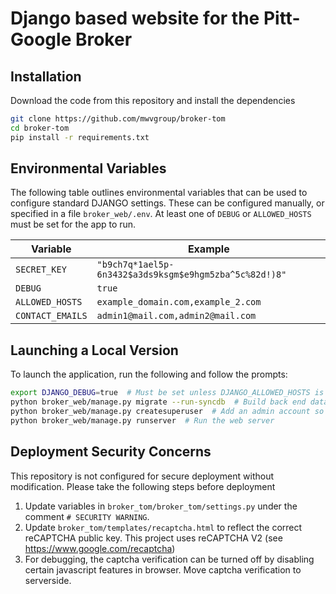 # Django based website for the Pitt-Google Broker

## Installation

Download the code from this repository and install the dependencies

```bash
git clone https://github.com/mwvgroup/broker-tom
cd broker-tom
pip install -r requirements.txt
```

## Environmental Variables

The following table outlines environmental variables that can be used to 
configure standard DJANGO settings. These can be configured manually, or
specified in a file `broker_web/.env`. At least one of `DEBUG` or 
`ALLOWED_HOSTS` must be set for the app to run.

| Variable         | Example                                                |
|------------------|--------------------------------------------------------|
| `SECRET_KEY`     | `"b9ch7q*1ael5p-6n3432$a3ds9ksgm$e9hgm5zba^5c%82d!)8"` |
| `DEBUG`          | `true`                                                 |
| `ALLOWED_HOSTS`  | `example_domain.com,example_2.com`                     |
| `CONTACT_EMAILS` | `admin1@mail.com,admin2@mail.com`                      |

## Launching a Local Version

To launch the application, run the following and follow the prompts:

```bash
export DJANGO_DEBUG=true  # Must be set unless DJANGO_ALLOWED_HOSTS is set
python broker_web/manage.py migrate --run-syncdb  # Build back end database
python broker_web/manage.py createsuperuser  # Add an admin account so you can access all features
python broker_web/manage.py runserver  # Run the web server
```

## Deployment Security Concerns

This repository is not configured for secure deployment without modification.
Please take the following steps before deployment

1. Update variables in `broker_tom/broker_tom/settings.py` under the comment `# SECURITY WARNING`.
1. Update `broker_tom/templates/recaptcha.html` to reflect the correct reCAPTCHA public key.
   This project uses reCAPTCHA V2 (see https://www.google.com/recaptcha)
1. For debugging, the captcha verification can be turned off by disabling certain javascript features in browser. Move captcha verification to serverside. 

